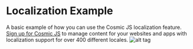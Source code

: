 # Localization Example
A basic example of how you can use the Cosmic JS localization feature.  [Sign up for Cosmic JS](https://cosmicjs.com) to manage content for your websites and apps with localization support for over 400 different locales.
![alt tag](https://cosmicjs.com/uploads/b53e6ff0-413c-11e6-b710-f1a41c427b82-8CUplfVpdl.gif)